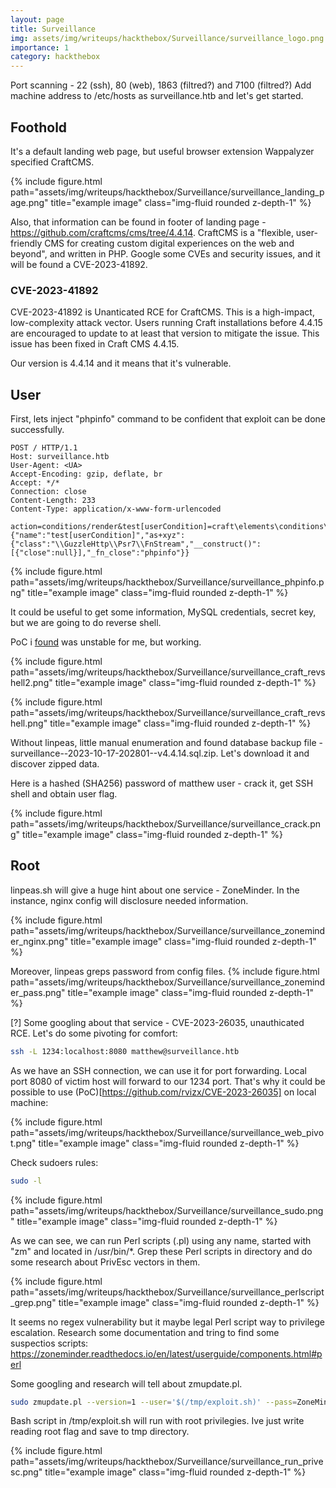 ```yaml
---
layout: page
title: Surveillance
img: assets/img/writeups/hackthebox/Surveillance/surveillance_logo.png
importance: 1
category: hackthebox
---
```


Port scanning - 22 (ssh), 80 (web), 1863 (filtred?) and 7100 (filtred?)
Add machine address to /etc/hosts as surveillance.htb and let's get started.

## Foothold
It's a default landing web page, but useful browser extension Wappalyzer specified CraftCMS.

{% include figure.html path="assets/img/writeups/hackthebox/Surveillance/surveillance_landing_page.png" title="example image" class="img-fluid rounded z-depth-1" %}

Also, that information can be found in footer of landing page - https://github.com/craftcms/cms/tree/4.4.14.
CraftCMS is a "flexible, user-friendly CMS for creating custom digital experiences on the web and beyond", and written in PHP.
Google some CVEs and security issues, and it will be found a CVE-2023-41892.

### CVE-2023-41892
CVE-2023-41892 is Unanticated RCE for CraftCMS. This is a high-impact, low-complexity attack vector. Users running Craft installations before 4.4.15 are encouraged to update to at least that version to mitigate the issue. This issue has been fixed in Craft CMS 4.4.15.

Our version is 4.4.14 and it means that it's vulnerable.

## User
First, lets inject "phpinfo" command to be confident that exploit can be done successfully.

```HTTP
POST / HTTP/1.1
Host: surveillance.htb
User-Agent: <UA>
Accept-Encoding: gzip, deflate, br
Accept: */*
Connection: close
Content-Length: 233
Content-Type: application/x-www-form-urlencoded

action=conditions/render&test[userCondition]=craft\elements\conditions\users\UserCondition&config={"name":"test[userCondition]","as+xyz":{"class":"\\GuzzleHttp\\Psr7\\FnStream","__construct()":[{"close":null}],"_fn_close":"phpinfo"}}
```

{% include figure.html path="assets/img/writeups/hackthebox/Surveillance/surveillance_phpinfo.png" title="example image" class="img-fluid rounded z-depth-1" %}

It could be useful to get some information, MySQL credentials, secret key, but we are going to do reverse shell.

PoC i [found](https://gist.github.com/to016/b796ca3275fa11b5ab9594b1522f7226) was unstable for me, but working.

{% include figure.html path="assets/img/writeups/hackthebox/Surveillance/surveillance_craft_revshell2.png" title="example image" class="img-fluid rounded z-depth-1" %}

{% include figure.html path="assets/img/writeups/hackthebox/Surveillance/surveillance_craft_revshell.png" title="example image" class="img-fluid rounded z-depth-1" %}

Without linpeas, little manual enumeration and found database backup file - surveillance--2023-10-17-202801--v4.4.14.sql.zip. Let's download it and discover zipped data.

Here is a hashed (SHA256) password of matthew user - crack it, get SSH shell and obtain user flag.

{% include figure.html path="assets/img/writeups/hackthebox/Surveillance/surveillance_crack.png" title="example image" class="img-fluid rounded z-depth-1" %}

## Root
linpeas.sh will give a huge hint about one service - ZoneMinder. In the instance, nginx config will disclosure needed information. 

{% include figure.html path="assets/img/writeups/hackthebox/Surveillance/surveillance_zoneminder_nginx.png" title="example image" class="img-fluid rounded z-depth-1" %}

Moreover, linpeas greps password from config files.
{% include figure.html path="assets/img/writeups/hackthebox/Surveillance/surveillance_zoneminder_pass.png" title="example image" class="img-fluid rounded z-depth-1" %}


[?] Some googling about that service - CVE-2023-26035, unauthicated RCE. Let's do some pivoting for comfort:

```bash
ssh -L 1234:localhost:8080 matthew@surveillance.htb
```

As we have an SSH connection, we can use it for port forwarding. Local port 8080 of victim host will forward to our 1234 port.
That's why it could be possible to use (PoC)[https://github.com/rvizx/CVE-2023-26035] on local machine:

{% include figure.html path="assets/img/writeups/hackthebox/Surveillance/surveillance_web_pivot.png" title="example image" class="img-fluid rounded z-depth-1" %}

Check sudoers rules:
```bash
sudo -l
```

{% include figure.html path="assets/img/writeups/hackthebox/Surveillance/surveillance_sudo.png" title="example image" class="img-fluid rounded z-depth-1" %}

As we can see, we can run Perl scripts (.pl) using any name, started with "zm" and located in /usr/bin/*. Grep these Perl scripts in directory and do some research about PrivEsc vectors in them.

{% include figure.html path="assets/img/writeups/hackthebox/Surveillance/surveillance_perlscript_grep.png" title="example image" class="img-fluid rounded z-depth-1" %}

It seems no regex vulnerability but it maybe legal Perl script way to privilege escalation.
Research some documentation and tring to find some suspectios scripts:
https://zoneminder.readthedocs.io/en/latest/userguide/components.html#perl

Some googling and research will tell about zmupdate.pl.

```bash
sudo zmupdate.pl --version=1 --user='$(/tmp/exploit.sh)' --pass=ZoneMinderPassword2023
```

Bash script in /tmp/exploit.sh will run with root privilegies. Ive just write reading root flag and save to tmp directory.

{% include figure.html path="assets/img/writeups/hackthebox/Surveillance/surveillance_run_privesc.png" title="example image" class="img-fluid rounded z-depth-1" %}
